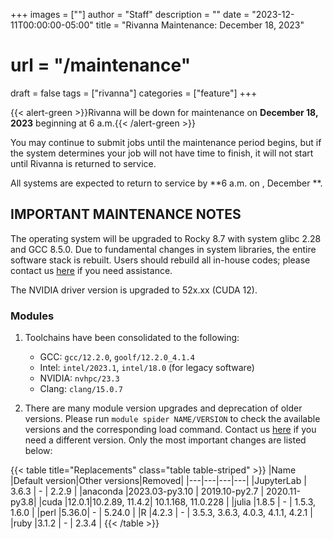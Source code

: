 +++
images = [""]
author = "Staff"
description = ""
date = "2023-12-11T00:00:00-05:00"
title = "Rivanna Maintenance: December 18, 2023"
# url = "/maintenance"
draft = false
tags = ["rivanna"]
categories = ["feature"]
+++

{{< alert-green >}}Rivanna will be down for maintenance on <strong>December 18, 2023</strong> beginning at 6 a.m.{{< /alert-green >}}

You may continue to submit jobs until the maintenance period begins, but if the system determines your job will not have time to finish, it will not start until Rivanna is returned to service.

All systems are expected to return to service by **6 a.m. on , December **.

## IMPORTANT MAINTENANCE NOTES

The operating system will be upgraded to Rocky 8.7 with system glibc 2.28 and GCC 8.5.0. Due to fundamental changes in system libraries, the entire software stack is rebuilt. Users should rebuild all in-house codes; please contact us [here](https://www.rc.virginia.edu/form/support-request/) if you need assistance.

The NVIDIA driver version is upgraded to 52x.xx (CUDA 12).

### Modules

1. Toolchains have been consolidated to the following:
    - GCC: `gcc/12.2.0`, `goolf/12.2.0_4.1.4` 
    - Intel: `intel/2023.1`, `intel/18.0` (for legacy software)
    - NVIDIA: `nvhpc/23.3`
    - Clang: `clang/15.0.7`

2. There are many module version upgrades and deprecation of older versions. Please run `module spider NAME/VERSION` to check the available versions and the corresponding load command. Contact us [here](https://www.rc.virginia.edu/form/support-request/) if you need a different version. Only the most important changes are listed below:

{{< table title="Replacements" class="table table-striped" >}}
|Name       |Default version|Other versions|Removed|
|---|---|---|---|
|JupyterLab | 3.6.3 | - | 2.2.9 |
|anaconda   |2023.03-py3.10 | 2019.10-py2.7 | 2020.11-py3.8|
|cuda       |12.0.1|10.2.89, 11.4.2| 10.1.168, 11.0.228 |
|julia      |1.8.5 | - | 1.5.3, 1.6.0 |
|perl       |5.36.0| - | 5.24.0 |
|R          |4.2.3 | - | 3.5.3, 3.6.3, 4.0.3, 4.1.1, 4.2.1 |
|ruby       |3.1.2 | - | 2.3.4 |
{{< /table >}}
